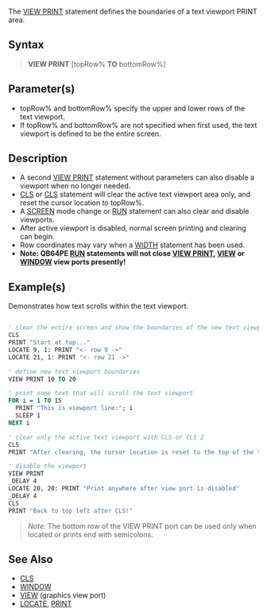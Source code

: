 The [VIEW PRINT](VIEW-PRINT) statement defines the boundaries of a text viewport PRINT area.

## Syntax

>  **VIEW PRINT** [topRow% **TO** bottomRow%]

## Parameter(s)

* topRow% and bottomRow% specify the upper and lower rows of the text viewport. 
* If topRow% and bottomRow% are not specified when first used, the text viewport is defined to be the entire screen.

## Description

* A second [VIEW PRINT](VIEW-PRINT) statement without parameters can also disable a viewport when no longer needed.  
* [CLS](CLS) or [CLS](CLS) statement will clear the active text viewport area only, and reset the cursor location to topRow%.
* A [SCREEN](SCREEN) mode change or [RUN](RUN) statement can also clear and disable viewports.
* After active viewport is disabled, normal screen printing and clearing can begin.
* Row coordinates may vary when a [WIDTH](WIDTH) statement has been used.
* **Note: QB64PE [RUN](RUN) statements will not close [VIEW PRINT](VIEW-PRINT), [VIEW](VIEW) or [WINDOW](WINDOW) view ports presently!**

## Example(s)

Demonstrates how text scrolls within the text viewport.

```vb

' clear the entire screen and show the boundaries of the new text viewport
CLS
PRINT "Start at top..."
LOCATE 9, 1: PRINT "<- row 9 ->"
LOCATE 21, 1: PRINT "<- row 21 ->"

' define new text viewport boundaries
VIEW PRINT 10 TO 20

' print some text that will scroll the text viewport
FOR i = 1 TO 15
  PRINT "This is viewport line:"; i
  SLEEP 1
NEXT i

' clear only the active text viewport with CLS or CLS 2
CLS
PRINT "After clearing, the cursor location is reset to the top of the text viewport."

' disable the viewport
VIEW PRINT
_DELAY 4
LOCATE 20, 20: PRINT "Print anywhere after view port is disabled"
_DELAY 4
CLS
PRINT "Back to top left after CLS!" 

```

> *Note:* The bottom row of the VIEW PRINT port can be used only when located or prints end with semicolons.

## See Also

* [CLS](CLS)
* [WINDOW](WINDOW)
* [VIEW](VIEW) (graphics view port)
* [LOCATE](LOCATE), [PRINT](PRINT)
